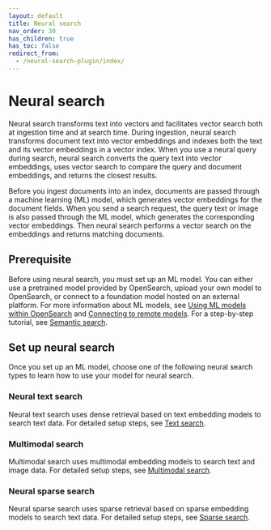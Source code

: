 ```yaml
---
layout: default
title: Neural search
nav_order: 30
has_children: true
has_toc: false
redirect_from: 
  - /neural-search-plugin/index/
---
```


# Neural search

Neural search transforms text into vectors and facilitates vector search both at ingestion time and at search time. During ingestion, neural search transforms document text into vector embeddings and indexes both the text and its vector embeddings in a vector index. When you use a neural query during search, neural search converts the query text into vector embeddings, uses vector search to compare the query and document embeddings, and returns the closest results.

Before you ingest documents into an index, documents are passed through a machine learning (ML) model, which generates vector embeddings for the document fields. When you send a search request, the query text or image is also passed through the ML model, which generates the corresponding vector embeddings. Then neural search performs a vector search on the embeddings and returns matching documents.

## Prerequisite

Before using neural search, you must set up an ML model. You can either use a pretrained model provided by OpenSearch, upload your own model to OpenSearch, or connect to a foundation model hosted on an external platform. For more information about ML models, see [Using ML models within OpenSearch]({{site.url}}{{site.baseurl}}/ml-commons-plugin/ml-framework/) and [Connecting to remote models]({{site.url}}{{site.baseurl}}/ml-commons-plugin/extensibility/index/). For a step-by-step tutorial, see [Semantic search]({{site.url}}{{site.baseurl}}/ml-commons-plugin/semantic-search/).

## Set up neural search

Once you set up an ML model, choose one of the following neural search types to learn how to use your model for neural search.

### Neural text search

Neural text search uses dense retrieval based on text embedding models to search text data. For detailed setup steps, see [Text search]({{site.url}}{{site.baseurl}}/search-plugins/neural-text-search/). 

### Multimodal search

Multimodal search uses multimodal embedding models to search text and image data. For detailed setup steps, see  [Multimodal search]({{site.url}}{{site.baseurl}}/search-plugins/neural-multimodal-search/).

### Neural sparse search

Neural sparse search uses sparse retrieval based on sparse embedding models to search text data. For detailed setup steps, see [Sparse search]({{site.url}}{{site.baseurl}}/search-plugins/neural-sparse-search/).
